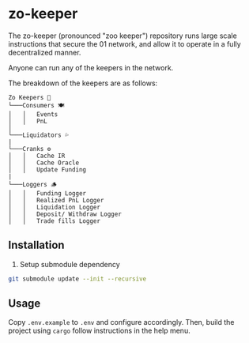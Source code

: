 # zo-keeper

The zo-keeper (pronounced "zoo keeper") repository runs large scale instructions that secure the 01 network, and allow it to operate in a fully decentralized manner. 

Anyone can run any of the keepers in the network.

The breakdown of the keepers are as follows:
```
Zo Keepers 🦒
└───Consumers 🍽
│   │   Events
│   │   PnL
│
└───Liquidators 💦
|
└───Cranks ⚙️
│   │   Cache IR
│   │   Cache Oracle
│   │   Update Funding
|
└───Loggers 🪵️
│   │   Funding Logger
│   │   Realized PnL Logger
│   │   Liquidation Logger
│   │   Deposit/ Withdraw Logger
│   │   Trade fills Logger
```


## Installation

1. Setup submodule dependency
```bash
git submodule update --init --recursive
```

## Usage 

Copy `.env.example` to `.env` and configure accordingly. Then, build the
project using `cargo` follow instructions in the help menu.
